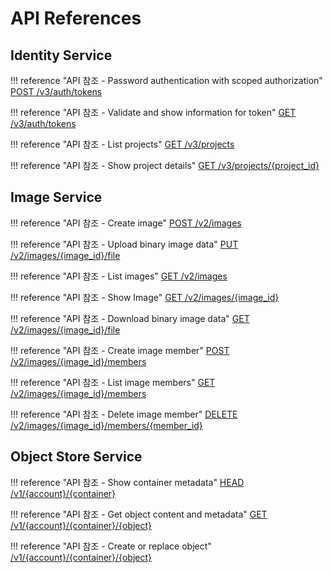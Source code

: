 # API References

## Identity Service

!!! reference "API 참조 - Password authentication with scoped authorization"
    [POST /v3/auth/tokens](https://docs.openstack.org/api-ref/identity/v3/index.html?expanded=password-authentication-with-scoped-authorization-detail#password-authentication-with-scoped-authorization)

!!! reference "API 참조 - Validate and show information for token"
    [GET /v3/auth/tokens](https://docs.openstack.org/api-ref/identity/v3/index.html?expanded=validate-and-show-information-for-token-detail#validate-and-show-information-for-token)

!!! reference "API 참조 - List projects"
    [GET /v3/projects](https://docs.openstack.org/api-ref/identity/v3/index.html?expanded=list-projects-detail#list-projects)

!!! reference "API 참조 - Show project details"
    [GET /v3/projects/{project_id}](https://docs.openstack.org/api-ref/identity/v3/index.html?expanded=show-project-details-detail#show-project-details)

## Image Service

!!! reference "API 참조 - Create image"
    [POST /v2/images](https://docs.openstack.org/api-ref/image/v2/index.html?expanded=create-image-detail#create-image)

!!! reference "API 참조 - Upload binary image data"
    [PUT /v2/images/{image_id}/file](https://docs.openstack.org/api-ref/image/v2/index.html?expanded=upload-binary-image-data-detail#upload-binary-image-data)

!!! reference "API 참조 - List images"
    [GET /v2/images](https://docs.openstack.org/api-ref/image/v2/index.html?expanded=list-images-detail#list-images)

!!! reference "API 참조 - Show Image"
    [GET /v2/images/{image_id}](https://docs.openstack.org/api-ref/image/v2/index.html?expanded=show-image-detail#show-image) 

!!! reference "API 참조 - Download binary image data"
    [GET /v2/images/{image_id}/file](https://docs.openstack.org/api-ref/image/v2/index.html?expanded=download-binary-image-data-detail#download-binary-image-data)

!!! reference "API 참조 - Create image member"
    [POST /v2/images/{image_id}/members](https://docs.openstack.org/api-ref/image/v2/index.html?expanded=create-image-member-detail#create-image-member)

!!! reference "API 참조 - List image members"
    [GET /v2/images/{image_id}/members](https://docs.openstack.org/api-ref/image/v2/index.html?expanded=list-image-members-detail#list-image-members)

!!! reference "API 참조 - Delete image member"
    [DELETE /v2/images/{image_id}/members/{member_id}](https://docs.openstack.org/api-ref/image/v2/index.html?expanded=delete-image-member-detail#delete-image-member)

## Object Store Service

!!! reference "API 참조 - Show container metadata"
    [HEAD /v1/{account}/{container}](https://docs.openstack.org/api-ref/object-store/?expanded=show-container-metadata-detail#show-container-metadata)

!!! reference "API 참조 - Get object content and metadata"
    [GET /v1/{account}/{container}/{object}](https://docs.openstack.org/api-ref/object-store/?expanded=show-container-metadata-detail#get-object-content-and-metadata)

!!! reference "API 참조 - Create or replace object"
    [/v1/{account}/{container}/{object}](https://docs.openstack.org/api-ref/object-store/?expanded=create-or-replace-object-detail#create-or-replace-object)


